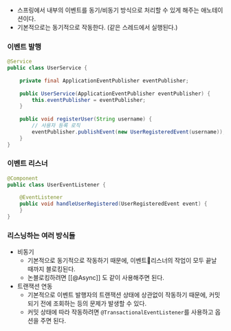 - 스프링에서 내부의 이벤트를 동기/비동기 방식으로 처리할 수 있게 해주는 애노테이션이다.
- 기본적으로는 동기적으로 작동한다. (같은 스레드에서 실행된다.)
### 이벤트 발행
```java
@Service
public class UserService {
    
    private final ApplicationEventPublisher eventPublisher;
    
    public UserService(ApplicationEventPublisher eventPublisher) {
        this.eventPublisher = eventPublisher;
    }
    
    public void registerUser(String username) {
        // 사용자 등록 로직
        eventPublisher.publishEvent(new UserRegisteredEvent(username));
    }
}
```
### 이벤트 리스너
```java
@Component
public class UserEventListener {
    
    @EventListener
    public void handleUserRegistered(UserRegisteredEvent event) {
    }
}
```
### 리스닝하는 여러 방식들
- 비동기
	- 기본적으로 동기적으로 작동하기 때문에, 이벤트리스너의 작업이 모두 끝날 때까지 블로킹된다.
	- 논블로킹하려면 [[@Async]] 도 같이 사용해주면 된다.
- 트랜잭션 연동
	- 기본적으로 이벤트 발행자의 트랜잭션 상태에 상관없이 작동하기 때문에, 커밋되기 전에 조회하는 등의 문제가 발생할 수 있다.
	- 커밋 상태에 따라 작동하려면 `@TransactionalEventListener`를 사용하고 옵션을 주면 된다.